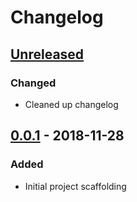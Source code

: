 # Changelog

## [Unreleased][]

### Changed

- Cleaned up changelog

## [0.0.1][] - 2018-11-28

### Added

- Initial project scaffolding

[Unreleased]: https://github.com/rawphp/clean-aws/compare/v0.0.1...HEAD
[0.0.1]: https://github.com/rawphp/clean-aws/tree/v0.0.1
